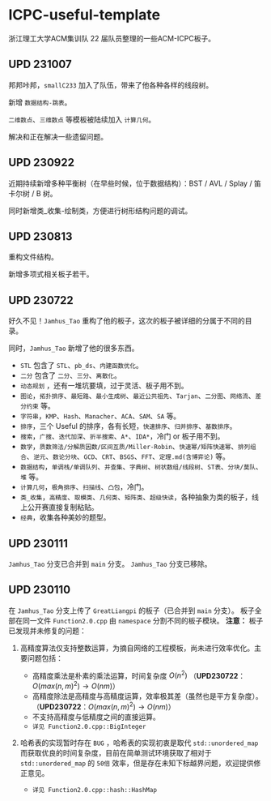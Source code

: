 # ICPC-useful-template
浙江理工大学ACM集训队 22 届队员整理的一些ACM-ICPC板子。



## UPD 231007

邦邦咔邦，`smallC233` 加入了队伍，带来了他各种各样的线段树。

新增 `数据结构-跳表`。

`二维数点`、`三维数点` 等模板被陆续加入 `计算几何`。

解决和正在解决一些遗留问题。



## UPD 230922

近期持续新增多种平衡树（在早些时候，位于数据结构）：BST / AVL / Splay / 笛卡尔树 / B 树。

同时新增类_收集-绘制类，方便进行树形结构问题的调试。



## UPD 230813

重构文件结构。

新增多项式相关板子若干。



## UPD 230722

好久不见！`Jamhus_Tao` 重构了他的板子，这次的板子被详细的分属于不同的目录。

同时，`Jamhus_Tao` 新增了他的很多东西。

* `STL` 包含了 `STL`、`pb_ds`、`内建函数优化`。
* `二分` 包含了 `二分`、`三分`、`离散化`。
* `动态规划` ，还有一堆坑要填，过于灵活、板子用不到。
* `图论`，`拓扑排序`、`最短路`、`最小生成树`、`最近公共祖先`、`Tarjan`、`二分图`、`网络流`、`差分约束` 等。
* `字符串`，`KMP`、`Hash`、`Manacher`、`ACA`、`SAM`、`SA` 等。
* `排序`，三个 Useful 的排序，各有长短，`快速排序`、`归并排序`、`基数排序`。
* `搜索`，`广搜`、`迭代加深`、`折半搜索`、`A*`、`IDA*`，冷门 or 板子用不到。
* `数学`，`质数筛法/分解质因数/区间互质/Miller-Robin`、`快速幂/矩阵快速幂`、`排列组合`、`逆元`、`数论分块`、`GCD`、`CRT`、`BSGS`、`FFT`、`定理.md(含博弈论)` 等。
* `数据结构`，`单调栈/单调队列`、`并查集`、`字典树`、`树状数组/线段树`、`ST表`、`分块/莫队`、`堆` 等。
* `计算几何`，`极角排序`、`扫描线`、`凸包`，冷门。
* `类_收集`，`高精度`、`取模类`、`几何类`、`矩阵类`、`超级快读`，各种抽象为类的板子，线上公开赛直接复制粘贴。
* `经典`，收集各种美妙的题型。



## UPD 230111

`Jamhus_Tao` 分支已合并到 `main` 分支。 
`Jamhus_Tao` 分支已移除。 



## UPD 230110

在 `Jamhus_Tao` 分支上传了 `GreatLiangpi` 的板子（已合并到 `main` 分支）。 
板子全部在同一文件 `Function2.0.cpp` 由 `namespace` 分割不同的板子模块。 
**注意：** 板子已发现并未修复的问题：

1. 高精度算法仅支持整数运算，为摘自网络的工程模板，尚未进行效率优化。主要问题包括： 
    * 高精度乘法是朴素的乘法运算，时间复杂度 $O\left(n^2\right)$  （**UPD230722**：$O(max(n,m)^2) \to O(nm)$）
    * 高精度除法是高精度与高精度运算，效率极其差（虽然也是平方复杂度）。 （**UPD230722**：$O(max(n,m)^2) \to O(nm)$）
    * 不支持高精度与低精度之间的直接运算。  
    * `详见 Function2.0.cpp::BigInteger` 

2. 哈希表的实现暂时存在 `BUG` ，哈希表的实现初衷是取代 `std::unordered_map` 而获取优良的时间复杂度，目前在简单测试环境获取了相对于 `std::unordered_map` 的 `50倍` 效率，但是存在未知下标越界问题，欢迎提供修正意见。
    * `详见 Function2.0.cpp::hash::HashMap`


